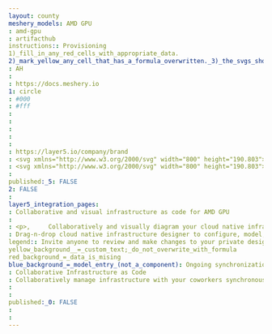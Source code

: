 ```yaml
---
layout: county 
meshery_models: AMD GPU
: amd-gpu
: artifacthub
instructions:: Provisioning
1)_fill_in_any_red_cells_with_appropriate_data.
2)_mark_yellow_any_cell_that_has_a_formula_overwritten._3)_the_svgs_shouldn't_have_xml_header_they_are_added_programmatically_through_workflows: Automation & Configuration
: AH
: 
: https://docs.meshery.io
1: circle
: #000
: #fff
: 
: 
: 
: 
: 
: https://layer5.io/company/brand
: <svg xmlns="http://www.w3.org/2000/svg" width="800" height="190.803"><path fill="#000" d="M187.888 178.122H143.52l-13.573-32.738H56.003l-12.366 32.738H0L66.667 12.776h47.761zM91.155 52.286L66.912 116.53h50.913zm257.901-39.51h35.88v165.346h-41.219V74.842l-44.608 51.877h-6.301l-44.605-51.877V178.12h-41.219V12.776h35.88l53.092 61.336zm140.319 0c60.364 0 91.391 37.573 91.391 82.909 0 47.517-30.058 82.437-96 82.437h-68.369V12.776zm-31.762 135.041h26.906c41.457 0 53.823-28.129 53.823-52.377 0-28.368-15.276-52.363-54.308-52.363h-26.422v104.74zm205.156-95.836L610.797 0H800v189.21l-51.972-51.975V51.981zm-.061 10.416L609.2 115.903v74.899h74.889l53.505-53.506h-74.886z"/></svg>
: <svg xmlns="http://www.w3.org/2000/svg" width="800" height="190.803"><path fill="#fff" d="M187.888 178.122H143.52l-13.573-32.738H56.003l-12.366 32.738H0L66.667 12.776h47.761zM91.155 52.286L66.912 116.53h50.913zm257.901-39.51h35.88v165.346h-41.219V74.842l-44.608 51.877h-6.301l-44.605-51.877V178.12h-41.219V12.776h35.88l53.092 61.336zm140.319 0c60.364 0 91.391 37.573 91.391 82.909 0 47.517-30.058 82.437-96 82.437h-68.369V12.776zm-31.762 135.041h26.906c41.457 0 53.823-28.129 53.823-52.377 0-28.368-15.276-52.363-54.308-52.363h-26.422v104.74zm205.156-95.836L610.797 0H800v189.21l-51.972-51.975V51.981zm-.061 10.416L609.2 115.903v74.899h74.889l53.505-53.506h-74.886z"/></svg>
: 
published:_5: FALSE
2: FALSE
: 
layer5_integration_pages: 
: Collaborative and visual infrastructure as code for AMD GPU
: 
: <p>,     Collaboratively and visually diagram your cloud native infrastructure with GitOps-style pipeline integration. Design, test, and manage configuration your Kubernetes-based, containerized applications as a visual topology., </p>, <p>,     Looking for best practice cloud native design and deployment best practices? Choose from thousands of pre-built components in MeshMap. Choose from hundreds of ready-made design patterns by importing templates from Meshery Catalog or use our low code designer, MeshMap, to create and deploy your own cloud native infrastructure designs., </p>
: Drag-n-drop cloud native infrastructure designer to configure, model, and deploy your workloads.
legend:: Invite anyone to review and make changes to your private designs.
yellow_background__=_custom_text;_do_not_overwrite_with_formula
red_background_=_data_is_mising
blue_background_=_model_entry_(not_a_component): Ongoing synchronization of Kubernetes configuration and changes across any number of clusters.
: Collaborative Infrastructure as Code
: Collaboratively manage infrastructure with your coworkers synchronously sharing the same designs.
: 
: 
published:_0: FALSE
: 
: 
---
```

